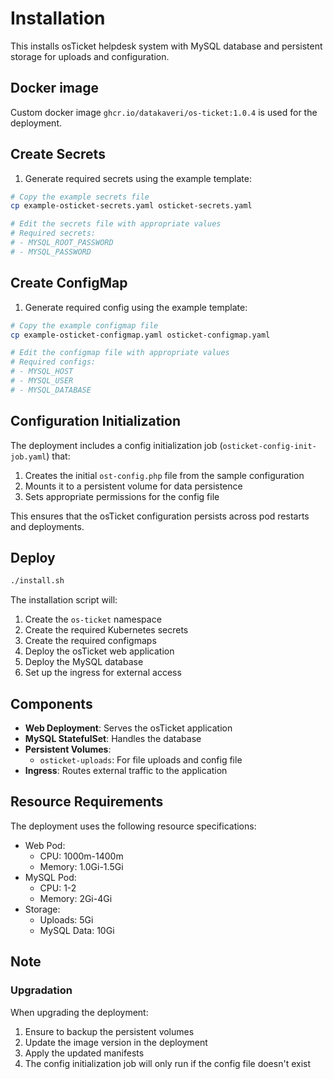 # Installation
This installs osTicket helpdesk system with MySQL database and persistent storage for uploads and configuration.

## Docker image
Custom docker image `ghcr.io/datakaveri/os-ticket:1.0.4` is used for the deployment.

## Create Secrets
1. Generate required secrets using the example template:
```bash
# Copy the example secrets file
cp example-osticket-secrets.yaml osticket-secrets.yaml

# Edit the secrets file with appropriate values
# Required secrets:
# - MYSQL_ROOT_PASSWORD
# - MYSQL_PASSWORD
```

## Create ConfigMap
1. Generate required config using the example template:
```bash
# Copy the example configmap file
cp example-osticket-configmap.yaml osticket-configmap.yaml

# Edit the configmap file with appropriate values
# Required configs:
# - MYSQL_HOST
# - MYSQL_USER
# - MYSQL_DATABASE
```

## Configuration Initialization
The deployment includes a config initialization job (`osticket-config-init-job.yaml`) that:
1. Creates the initial `ost-config.php` file from the sample configuration
2. Mounts it to a persistent volume for data persistence
3. Sets appropriate permissions for the config file

This ensures that the osTicket configuration persists across pod restarts and deployments.

## Deploy
```bash
./install.sh
```

The installation script will:
1. Create the `os-ticket` namespace
2. Create the required Kubernetes secrets
3. Create the required configmaps
4. Deploy the osTicket web application
5. Deploy the MySQL database
6. Set up the ingress for external access

## Components
- **Web Deployment**: Serves the osTicket application
- **MySQL StatefulSet**: Handles the database
- **Persistent Volumes**: 
  - `osticket-uploads`: For file uploads and config file
- **Ingress**: Routes external traffic to the application

## Resource Requirements
The deployment uses the following resource specifications:
- Web Pod:
  - CPU: 1000m-1400m
  - Memory: 1.0Gi-1.5Gi
- MySQL Pod:
  - CPU: 1-2
  - Memory: 2Gi-4Gi
- Storage:
  - Uploads: 5Gi
  - MySQL Data: 10Gi

## Note
### Upgradation
When upgrading the deployment:
1. Ensure to backup the persistent volumes
2. Update the image version in the deployment
3. Apply the updated manifests
4. The config initialization job will only run if the config file doesn't exist 